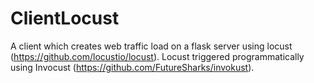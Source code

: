 # ClientLocust 

A client which creates web traffic load on a flask server using locust (https://github.com/locustio/locust). Locust triggered programmatically using Invocust (https://github.com/FutureSharks/invokust). 
